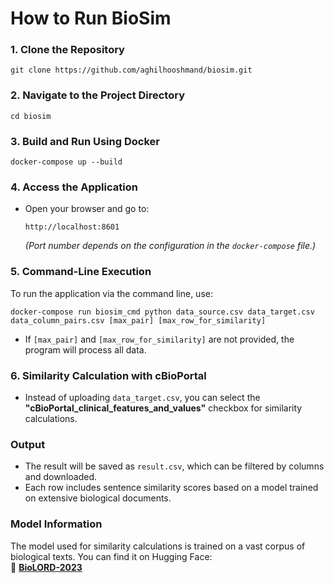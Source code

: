 
# How to Run BioSim

### 1. Clone the Repository  
```
git clone https://github.com/aghilhooshmand/biosim.git
```

### 2. Navigate to the Project Directory  
```
cd biosim
```

### 3. Build and Run Using Docker  
```
docker-compose up --build
```

### 4. Access the Application  
- Open your browser and go to:  
  ```
  http://localhost:8601
  ```
  *(Port number depends on the configuration in the `docker-compose` file.)*

### 5. Command-Line Execution  
To run the application via the command line, use:  
```
docker-compose run biosim_cmd python data_source.csv data_target.csv data_column_pairs.csv [max_pair] [max_row_for_similarity]
```
- If `[max_pair]` and `[max_row_for_similarity]` are not provided, the program will process all data.

### 6. Similarity Calculation with cBioPortal  
- Instead of uploading `data_target.csv`, you can select the **"cBioPortal_clinical_features_and_values"** checkbox for similarity calculations.

### Output  
- The result will be saved as `result.csv`, which can be filtered by columns and downloaded.  
- Each row includes sentence similarity scores based on a model trained on extensive biological documents.

### Model Information  
The model used for similarity calculations is trained on a vast corpus of biological texts. You can find it on Hugging Face:  
🔗 **[BioLORD-2023](https://huggingface.co/FremyCompany/BioLORD-2023)**  
